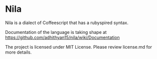 Nila
====

Nila is a dialect of Coffeescript that has a rubyspired syntax.

Documentation of the language is taking shape at https://github.com/adhithyan15/nila/wiki/Documentation

The project is licensed under MIT License. Please review license.md for more details. 
